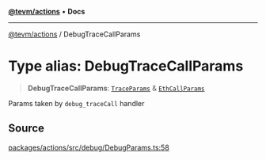 [**@tevm/actions**](../README.md) • **Docs**

***

[@tevm/actions](../globals.md) / DebugTraceCallParams

# Type alias: DebugTraceCallParams

> **DebugTraceCallParams**: [`TraceParams`](TraceParams.md) & [`EthCallParams`](EthCallParams.md)

Params taken by `debug_traceCall` handler

## Source

[packages/actions/src/debug/DebugParams.ts:58](https://github.com/evmts/tevm-monorepo/blob/main/packages/actions/src/debug/DebugParams.ts#L58)
